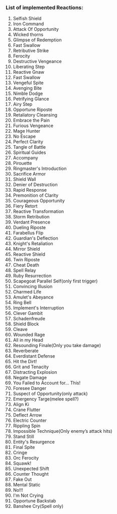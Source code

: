 ### List of implemented Reactions:
1. Selfish Shield
2. Iron Command
3. Attack Of Opportunity
4. Wicked thorns
5. Glimpse of Redemption
6. Fast Swallow
7. Retributive Strike
8. Ferocity
9. Destructive Vengeance
10. Liberating Step
11. Reactive Gnaw
12. Fast Swallow
13. Vengeful Spite
14. Avenging Bite
15. Nimble Dodge
16. Petrifying Glance
17. Airy Step
18. Opportune Riposte
19. Retaliatory Cleansing
20. Embrace the Pain
21. Furious Vengeance
22. Mage Hunter
23. No Escape
24. Perfect Clarity
25. Tangle of Battle
26. Spiritual Guides
27. Accompany
28. Pirouette
29. Ringmaster's Introduction
30. Sacrifice Armor
31. Shield Wall
32. Denier of Destruction
33. Rapid Response
34. Premonition of Clarity
35. Courageous Opportunity
36. Fiery Retort
37. Reactive Transformation
38. Storm Retribution
39. Verdant Presence
40. Dueling Riposte
41. Farabellus Flip
42. Guardian's Deflection
43. Knight's Retaliation
44. Mirror Shield
45. Reactive Shield
46. Twin Riposte
47. Cheat Death
48. Spell Relay
49. Ruby Resurrection
50. Scapegoat Parallel Self(only first trigger)
51. Convincing Illusion
52. Charmed Life
53. Amulet's Abeyance
54. Ring Bell
55. Implement's Interruption
56. Clever Gambit
57. Schadenfreude
58. Shield Block
59. Cleave
60. Wounded Rage
61. All in my Head
62. Resounding Finale(Only you take damage)
63. Reverberate
64. Everdistant Defense
65. Hit the Dirt!
66. Grit and Tenacity
67. Distracting Explosion
68. Negate Damage
69. You Failed to Account for… This!
70. Foresee Danger
71. Suspect of Opportunity(only attack)
72. Emergency Targe(melee spell?)
73. Align Ki
74. Crane Flutter
75. Deflect Arrow
76. Electric Counter
77. Rippling Spin
78. Impossible Technique(Only enemy’s attack hits)
79. Stand Still
80. Entity's Resurgence
81. Final Spite
82. Cringe
83. Orc Ferocity
84. Squawk!
85. Unexpected Shift
86. Counter Thought
87. Fake Out
88. Mental Static
89. No!!!
90. I'm Not Crying
91. Opportune Backstab
92. Banshee Cry(Spell only)